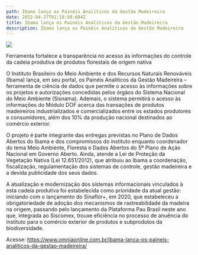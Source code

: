 ```yaml
---
path: Ibama lança os Painéis Analíticos da Gestão Madeireira
date: 2022-04-27T01:18:58.684Z
title: Ibama lança os Painéis Analíticos da Gestão Madeireira
description: Ibama lança os Painéis Analíticos da Gestão Madeireira
---
```

<!--StartFragment-->

![](https://www.omniaonline.com.br/wp-content/uploads/2022/04/Site-LinkedIn-Facebook-2022-04-26T144143.229.png)

Ferramenta fortalece a transparência no acesso às informações do controle da cadeia produtiva de produtos florestais de origem nativa

O Instituto Brasileiro do Meio Ambiente e dos Recursos Naturais Renováveis (Ibama) lança, em seu portal, os Painéis Analíticos da Gestão Madeireira – ferramenta de ciência de dados que permite o acesso às informações sobre os projetos e autorizações concedidas pelos órgãos do Sistema Nacional do Meio Ambiente (Sisnama). Ademais, o sistema permitirá o acesso às informações do Módulo DOF acerca das transações de produtos madeireiros industrializados e comercializados entre os estados produtores e consumidores, além dos 10% da produção nacional destinados ao comércio exterior.

O projeto é parte integrante das entregas previstas no Plano de Dados Abertos do Ibama e dos compromissos do instituto enquanto coordenador do tema Meio Ambiente, Floresta e Dados Abertos do 5º Plano de Ação Nacional em Governo Aberto. Ainda, atende a Lei de Proteção da Vegetação Nativa (Lei 12.651/2012), que atribuiu ao Ibama a coordenação, fiscalização, regulamentação dos sistemas de controle, gestão madeireira e a devida publicidade dos seus dados.

A atualização e modernização dos sistemas informacionais vinculados à esta cadeia produtiva foi estabelecida como prioridade da atual gestão: iniciando com o lançamento do Sinaflor+, em 2020, que estabeleceu a obrigatoriedade de adoção dos mecanismos de rastreabilidade da madeira na origem, passando pelo lançamento da Plataforma Pau Brasil neste ano que, integrada ao Siscomex, trouxe eficiência no processo de anuência do instituto para o comércio exterior de produtos e subprodutos da biodiversidade.

Acesse: https://www.omniaonline.com.br/ibama-lanca-os-paineis-analiticos-da-gestao-madeireira/

<!--EndFragment-->